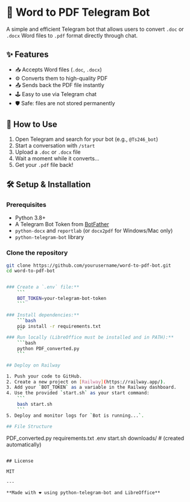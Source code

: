 # 📄 Word to PDF Telegram Bot

A simple and efficient Telegram bot that allows users to convert `.doc` or `.docx` Word files to `.pdf` format directly through chat.

## ✨ Features

- 📥 Accepts Word files (`.doc`, `.docx`)
- ⚙️ Converts them to high-quality PDF
- 📤 Sends back the PDF file instantly
- 🕹️ Easy to use via Telegram chat
- 🛡️ Safe: files are not stored permanently

## 🚀 How to Use

1. Open Telegram and search for your bot (e.g., `@Ts246_bot`)
2. Start a conversation with `/start`
3. Upload a `.doc` or `.docx` file
4. Wait a moment while it converts...
5. Get your `.pdf` file back!

## 🛠️ Setup & Installation

### Prerequisites

- Python 3.8+
- A Telegram Bot Token from [BotFather](https://t.me/BotFather)
- `python-docx` and `reportlab` (or `docx2pdf` for Windows/Mac only)
- `python-telegram-bot` library

### Clone the repository

```bash
git clone https://github.com/yourusername/word-to-pdf-bot.git
cd word-to-pdf-bot


### Create a `.env` file:**
    ```
    BOT_TOKEN=your-telegram-bot-token
    ```

### Install dependencies:**
    ```bash
    pip install -r requirements.txt
    ``
### Run locally (LibreOffice must be installed and in PATH):**
    ```bash
    python PDF_converted.py
    ```

## Deploy on Railway

1. Push your code to GitHub.
2. Create a new project on [Railway](https://railway.app/).
3. Add your `BOT_TOKEN` as a variable in the Railway dashboard.
4. Use the provided `start.sh` as your start command:
    ```
    bash start.sh
    ```
5. Deploy and monitor logs for `Bot is running...`.

## File Structure

```
PDF_converted.py
requirements.txt
.env
start.sh
downloads/   # (created automatically)
```

## License

MIT

---

**Made with ❤️ using python-telegram-bot and LibreOffice**
